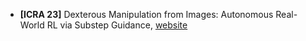 * **[ICRA 23]** Dexterous Manipulation from Images: Autonomous Real-World RL via Substep Guidance, [website](https://sites.google.com/view/dexterous-avail/)